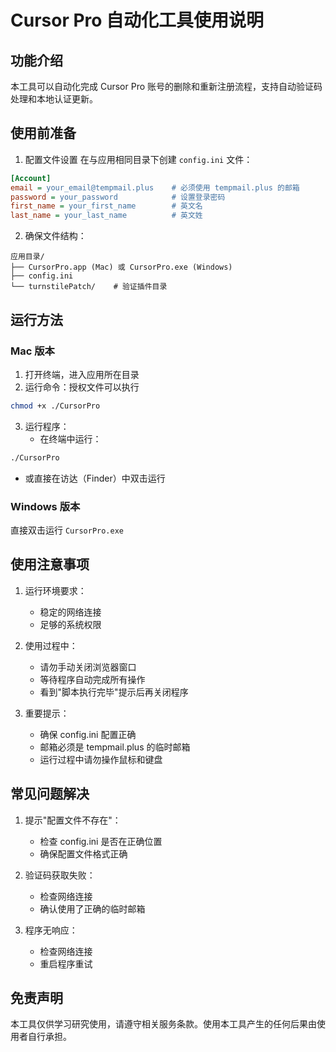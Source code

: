 

# Cursor Pro 自动化工具使用说明

## 功能介绍
本工具可以自动化完成 Cursor Pro 账号的删除和重新注册流程，支持自动验证码处理和本地认证更新。

## 使用前准备

1. 配置文件设置
在与应用相同目录下创建 `config.ini` 文件：
```ini
[Account]
email = your_email@tempmail.plus    # 必须使用 tempmail.plus 的邮箱
password = your_password            # 设置登录密码
first_name = your_first_name        # 英文名
last_name = your_last_name          # 英文姓
```

2. 确保文件结构：
```
应用目录/
├── CursorPro.app (Mac) 或 CursorPro.exe (Windows)
├── config.ini
└── turnstilePatch/    # 验证插件目录
```

## 运行方法

### Mac 版本
1. 打开终端，进入应用所在目录
2. 运行命令：授权文件可以执行
```bash
chmod +x ./CursorPro
```
3. 运行程序：
   - 在终端中运行：
```bash
./CursorPro
```
   - 或直接在访达（Finder）中双击运行

### Windows 版本
直接双击运行 `CursorPro.exe`

## 使用注意事项

1. 运行环境要求：
   - 稳定的网络连接
   - 足够的系统权限

2. 使用过程中：
   - 请勿手动关闭浏览器窗口
   - 等待程序自动完成所有操作
   - 看到"脚本执行完毕"提示后再关闭程序

3. 重要提示：
   - 确保 config.ini 配置正确
   - 邮箱必须是 tempmail.plus 的临时邮箱
   - 运行过程中请勿操作鼠标和键盘

## 常见问题解决

1. 提示"配置文件不存在"：
   - 检查 config.ini 是否在正确位置
   - 确保配置文件格式正确

2. 验证码获取失败：
   - 检查网络连接
   - 确认使用了正确的临时邮箱

3. 程序无响应：
   - 检查网络连接
   - 重启程序重试

## 免责声明
本工具仅供学习研究使用，请遵守相关服务条款。使用本工具产生的任何后果由使用者自行承担。

